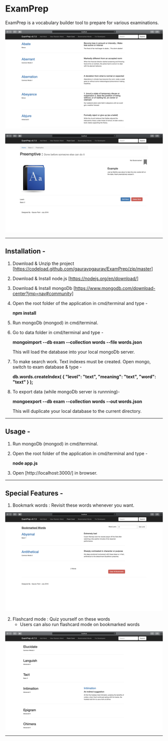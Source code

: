 # ExamPrep
ExamPrep is a vocabulary builder tool to prepare for various examinations.

![Home Page](screenshots/homePage.png "Home Page")

![Word Page](screenshots/wordPage.png "Word Page")

---

## Installation -
1. Download & Unzip the project [https://codeload.github.com/gauravpgaurav/ExamPrep/zip/master]
2. Download & Install node.js [https://nodejs.org/en/download/]
3. Download & Install mongoDb [https://www.mongodb.com/download-center?jmp=nav#community]
4. Open the root folder of the application in cmd/terminal and type -

    **npm install**

5. Run mongoDb (mongod) in cmd/terminal.
7. Go to data folder in cmd/terminal and type -

      **mongoimport --db exam --collection words --file words.json**

   This will load the database into your local mongoDb server.
7. To make search work. Text indexes must be created. Open mongo, switch to exam database & type -

	**db.words.createIndex(
   {
     	"level": "text",
     	"meaning": "text",
	"word": "text"
   }
 );**


8. To export data (while mongoDb server is runnning)-

    **mongoexport --db exam --collection words --out words.json**

   This will duplicate your local database to the current directory.
---

## Usage -
1. Run mongoDb (mongod) in cmd/terminal.
2. Open the root folder of the application in cmd/terminal and type -

     **node app.js**
3. Open [http://localhost:3000/] in browser.

---

## Special Features -
1. Bookmark words : Revisit these words whenever you want.

![Bookmarked Page](screenshots/bookmarkedPage.png "Bookmarked Page")

2. Flashcard mode : Quiz yourself on these words
   - Users can also run flashcard mode on bookmarked words

![Flash Card Mode](screenshots/flashCardPage.png "Flash Card Mode")

---